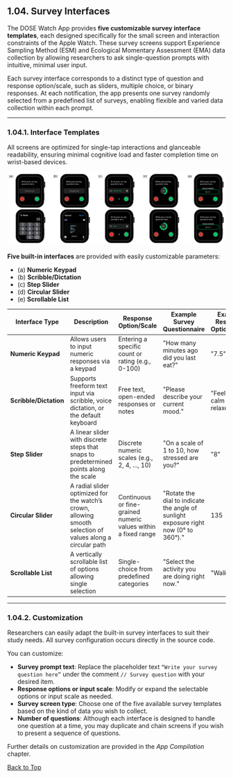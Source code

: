 
## 1.04. Survey Interfaces

The DOSE Watch App provides **five customizable survey interface templates**, each designed specifically for the small screen and interaction constraints of the Apple Watch. These survey screens support Experience Sampling Method (ESM) and Ecological Momentary Assessment (EMA) data collection by allowing researchers to ask single-question prompts with intuitive, minimal user input. 

Each survey interface corresponds to a distinct type of question and response option/scale, such as sliders, multiple choice, or binary responses. At each notification, the app presents one survey randomly selected from a predefined list of surveys, enabling flexible and varied data collection within each prompt.

---

### 1.04.1. Interface Templates

All screens are optimized for single-tap interactions and glanceable readability, ensuring minimal cognitive load and faster completion time on wrist-based devices. 

![Survey Interfaces](https://raw.githubusercontent.com/iansulin/umich_dose/main/Assets/Survey%20Interfaces.png "Survey Interfaces")

**Five built-in interfaces** are provided with easily customizable parameters: 
* (a) **Numeric Keypad**
* (b) **Scribble/Dictation**
* (c) **Step Slider**
* (d) **Circular Slider**
* (e) **Scrollable List**




| Interface Type | Description | Response Option/Scale | Example Survey Questionnaire | Example Response Option/Scale |
|-|-|-|-|-|
| **Numeric Keypad** | Allows users to input numeric responses via a keypad	| Entering a specific count or rating (e.g., 0-100) | "How many minutes ago did you last eat?" | "7.5" |
| **Scribble/Dictation** | Supports freeform text input via scribble, voice dictation, or the default keyboard | Free text, open-ended responses or notes | "Please describe your current mood." | "Feeling calm and relaxed." |
| **Step Slider** | A linear slider with discrete steps that snaps to predetermined points along the scale | Discrete numeric scales (e.g., 2, 4, ..., 10)| "On a scale of 1 to 10, how stressed are you?" | "8" |
| **Circular Slider** | A radial slider optimized for the watch’s crown, allowing smooth selection of values along a circular path | Continuous or fine-grained numeric values within a fixed range | "Rotate the dial to indicate the angle of sunlight exposure right now (0° to 360°)." | 135 |
| **Scrollable List** | A vertically scrollable list of options allowing single selection | Single-choice from predefined categories | "Select the activity you are doing right now." | "Walking" |

---

### 1.04.2. Customization

Researchers can easily adapt the built-in survey interfaces to suit their study needs. All survey configuration occurs directly in the source code.

You can customize:

- **Survey prompt text**: Replace the placeholder text `“Write your survey question here”` under the comment `// Survey question` with your desired item.
- **Response options or input scale**: Modify or expand the selectable options or input scale as needed.
- **Survey screen type**: Choose one of the five available survey templates based on the kind of data you wish to collect.
- **Number of questions**: Although each interface is designed to handle one question at a time, you may duplicate and chain screens if you wish to present a sequence of questions.

Further details on customization are provided in the _App Compilation_ chapter.







[Back to Top](#top)







